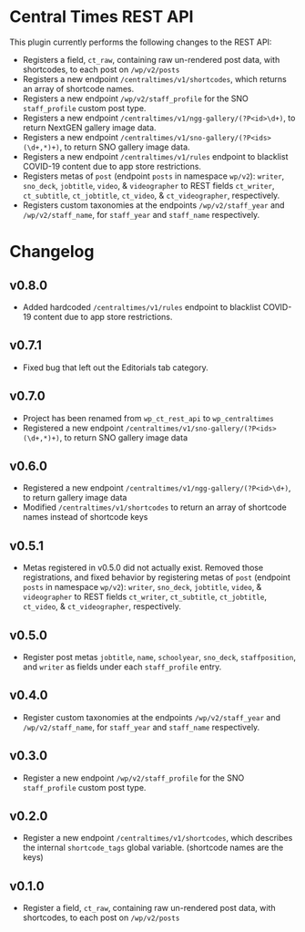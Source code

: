 # Central Times REST API

This plugin currently performs the following changes to the REST API:

- Registers a field, `ct_raw`, containing raw un-rendered post data, with shortcodes, to each post on `/wp/v2/posts`
- Registers a new endpoint `/centraltimes/v1/shortcodes`, which returns an array of shortcode names.
- Registers a new endpoint `/wp/v2/staff_profile` for the SNO `staff_profile` custom post type.
- Registers a new endpoint `/centraltimes/v1/ngg-gallery/(?P<id>\d+)`, to return NextGEN gallery image data.
- Registers a new endpoint `/centraltimes/v1/sno-gallery/(?P<ids>(\d+,*)+)`, to return SNO gallery image data.
- Registers a new endpoint `/centraltimes/v1/rules` endpoint to blacklist COVID-19 content due to app store restrictions.
- Registers metas of `post` (endpoint `posts` in namespace `wp/v2`): `writer`, `sno_deck`, `jobtitle`, `video`,
  & `videographer` to REST fields `ct_writer`, `ct_subtitle`, `ct_jobtitle`, `ct_video`, & `ct_videographer`,
  respectively.
- Registers custom taxonomies at the endpoints `/wp/v2/staff_year` and `/wp/v2/staff_name`, for `staff_year`
  and `staff_name` respectively.

# Changelog

## v0.8.0
- Added hardcoded `/centraltimes/v1/rules` endpoint to blacklist COVID-19 content due to app store restrictions.

## v0.7.1
- Fixed bug that left out the Editorials tab category.

## v0.7.0
- Project has been renamed from `wp_ct_rest_api` to `wp_centraltimes`
- Registered a new endpoint `/centraltimes/v1/sno-gallery/(?P<ids>(\d+,*)+)`, to return SNO gallery image data

## v0.6.0
- Registered a new endpoint `/centraltimes/v1/ngg-gallery/(?P<id>\d+)`, to return gallery image data
- Modified `/centraltimes/v1/shortcodes` to return an array of shortcode names instead of shortcode keys

## v0.5.1

- Metas registered in v0.5.0 did not actually exist. Removed those registrations, and fixed behavior by registering
  metas of `post` (endpoint `posts` in namespace `wp/v2`): `writer`, `sno_deck`, `jobtitle`, `video`, & `videographer`
  to REST fields `ct_writer`, `ct_subtitle`, `ct_jobtitle`, `ct_video`, & `ct_videographer`, respectively.

## v0.5.0

- Register post metas `jobtitle`, `name`, `schoolyear`, `sno_deck`, `staffposition`, and `writer` as fields under
  each `staff_profile` entry.

## v0.4.0

- Register custom taxonomies at the endpoints `/wp/v2/staff_year` and `/wp/v2/staff_name`, for `staff_year`
  and `staff_name` respectively.

## v0.3.0

- Register a new endpoint `/wp/v2/staff_profile` for the SNO `staff_profile` custom post type.

## v0.2.0

- Register a new endpoint `/centraltimes/v1/shortcodes`, which describes the internal `shortcode_tags` global
  variable. (shortcode names are the keys)

## v0.1.0

- Register a field, `ct_raw`, containing raw un-rendered post data, with shortcodes, to each post on `/wp/v2/posts`
